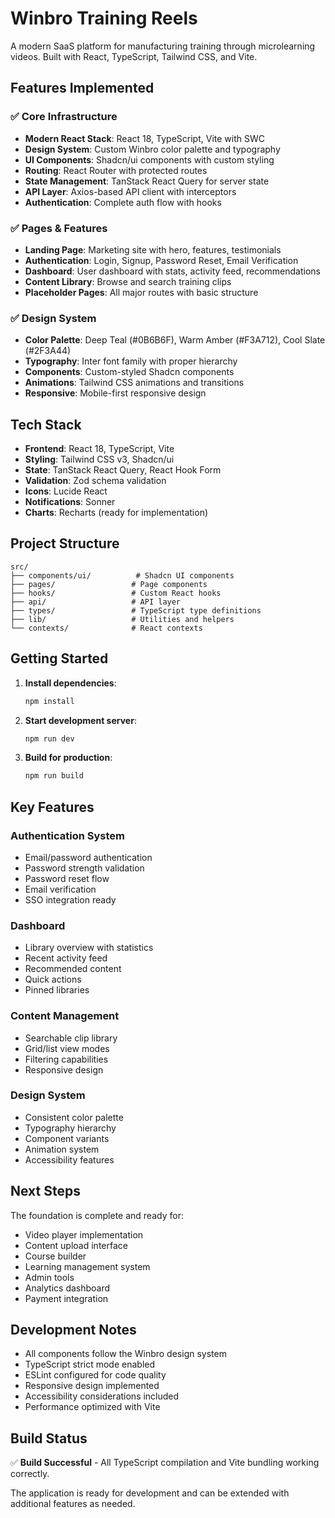 # Winbro Training Reels

A modern SaaS platform for manufacturing training through microlearning videos. Built with React, TypeScript, Tailwind CSS, and Vite.

## Features Implemented

### ✅ Core Infrastructure
- **Modern React Stack**: React 18, TypeScript, Vite with SWC
- **Design System**: Custom Winbro color palette and typography
- **UI Components**: Shadcn/ui components with custom styling
- **Routing**: React Router with protected routes
- **State Management**: TanStack React Query for server state
- **API Layer**: Axios-based API client with interceptors
- **Authentication**: Complete auth flow with hooks

### ✅ Pages & Features
- **Landing Page**: Marketing site with hero, features, testimonials
- **Authentication**: Login, Signup, Password Reset, Email Verification
- **Dashboard**: User dashboard with stats, activity feed, recommendations
- **Content Library**: Browse and search training clips
- **Placeholder Pages**: All major routes with basic structure

### ✅ Design System
- **Color Palette**: Deep Teal (#0B6B6F), Warm Amber (#F3A712), Cool Slate (#2F3A44)
- **Typography**: Inter font family with proper hierarchy
- **Components**: Custom-styled Shadcn components
- **Animations**: Tailwind CSS animations and transitions
- **Responsive**: Mobile-first responsive design

## Tech Stack

- **Frontend**: React 18, TypeScript, Vite
- **Styling**: Tailwind CSS v3, Shadcn/ui
- **State**: TanStack React Query, React Hook Form
- **Validation**: Zod schema validation
- **Icons**: Lucide React
- **Notifications**: Sonner
- **Charts**: Recharts (ready for implementation)

## Project Structure

```
src/
├── components/ui/          # Shadcn UI components
├── pages/                 # Page components
├── hooks/                 # Custom React hooks
├── api/                   # API layer
├── types/                 # TypeScript type definitions
├── lib/                   # Utilities and helpers
└── contexts/              # React contexts
```

## Getting Started

1. **Install dependencies**:
   ```bash
   npm install
   ```

2. **Start development server**:
   ```bash
   npm run dev
   ```

3. **Build for production**:
   ```bash
   npm run build
   ```

## Key Features

### Authentication System
- Email/password authentication
- Password strength validation
- Password reset flow
- Email verification
- SSO integration ready

### Dashboard
- Library overview with statistics
- Recent activity feed
- Recommended content
- Quick actions
- Pinned libraries

### Content Management
- Searchable clip library
- Grid/list view modes
- Filtering capabilities
- Responsive design

### Design System
- Consistent color palette
- Typography hierarchy
- Component variants
- Animation system
- Accessibility features

## Next Steps

The foundation is complete and ready for:
- Video player implementation
- Content upload interface
- Course builder
- Learning management system
- Admin tools
- Analytics dashboard
- Payment integration

## Development Notes

- All components follow the Winbro design system
- TypeScript strict mode enabled
- ESLint configured for code quality
- Responsive design implemented
- Accessibility considerations included
- Performance optimized with Vite

## Build Status

✅ **Build Successful** - All TypeScript compilation and Vite bundling working correctly.

The application is ready for development and can be extended with additional features as needed.
